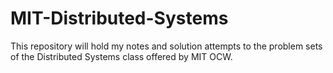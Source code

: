 # MIT-Distributed-Systems
This repository will hold my notes and solution attempts to the problem sets of the Distributed Systems class offered by MIT OCW.
